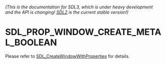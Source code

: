 ###### (This is the documentation for SDL3, which is under heavy development and the API is changing! [SDL2](https://wiki.libsdl.org/SDL2/) is the current stable version!)
# SDL_PROP_WINDOW_CREATE_METAL_BOOLEAN

Please refer to [SDL_CreateWindowWithProperties](SDL_CreateWindowWithProperties) for details.

